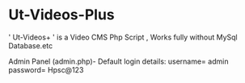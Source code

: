 # Ut-Videos-Plus
' Ut-Videos+ ' is a Video CMS Php Script , Works fully without MySql Database.etc

Admin Panel (admin.php)-
Default login details:
username= admin
password= Hpsc@123








